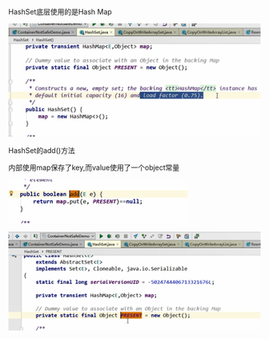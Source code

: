 HashSet底层使用的是Hash Map

![img_6.png](img_6.png)

HashSet的add()方法

内部使用map保存了key,而value使用了一个object常量

![img_7.png](img_7.png)

![img_8.png](img_8.png)